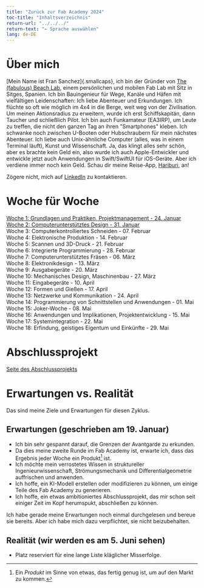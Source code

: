 ```yaml
---
title: "Zurück zur Fab Academy 2024"
toc-title: "Inhaltsverzeichnis"
return-url: "../../../"
return-text: "← Sprache auswählen"
lang: de-DE
---
```

# Über mich
[Mein Name ist Fran Sanchez]{.smallcaps}, ich bin der Gründer von [The (fabulous) Beach Lab](http://beachlab.org), einem persönlichen und mobilen Fab Lab mit Sitz in Sitges, Spanien. Ich bin Bauingenieur für Wege, Kanäle und Häfen mit vielfältigen Leidenschaften: Ich liebe Abenteuer und Erkundungen. Ich flüchte so oft wie möglich im 4x4 in die Berge, weit weg von der Zivilisation. Um meinen Aktionsradius zu erweitern, wurde ich erst Schiffskapitän, dann Taucher und schließlich Pilot. Ich bin auch Funkamateur (EA3IRP), um Leute zu treffen, die nicht den ganzen Tag an ihren "Smartphones" kleben. Ich schwanke noch zwischen U-Booten oder Hubschraubern für mein nächstes Abenteuer. Ich liebe auch Unix-ähnliche Computer (alles, was in einem Terminal läuft), Kunst und Wissenschaft. Ja, das klingt alles sehr schön, aber es brachte kein Geld ein, also wurde ich auch Apple-Entwickler und entwickle jetzt auch Anwendungen in Swift/SwiftUI für iOS-Geräte. Aber ich verdiene immer noch kein Geld. Schau dir meine Reise-App, [Hariburi](https://apps.apple.com/us/app/hariburi/id1599749190), an!

Zögere nicht, mich auf [LinkedIn](https://www.linkedin.com/in/fsancheza/) zu kontaktieren.

# Woche für Woche
[Woche 1: Grundlagen und Praktiken, Projektmanagement - 24. Januar](w01.md)  
[Woche 2: Computerunterstütztes Design - 31. Januar](w02.md)   
Woche 3: Computerkontrolliertes Schneiden - 07. Februar    
Woche 4: Elektronische Produktion - 14. Februar    
Woche 5: Scannen und 3D-Druck - 21. Februar    
Woche 6: Integrierte Programmierung - 28. Februar    
Woche 7: Computerunterstütztes Fräsen - 06. März    
Woche 8: Elektronikdesign - 13. März    
Woche 9: Ausgabegeräte - 20. März    
Woche 10: Mechanisches Design, Maschinenbau - 27. März    
Woche 11: Eingabegeräte - 10. April    
Woche 12: Formen und Gießen - 17. April    
Woche 13: Netzwerke und Kommunikation - 24. April    
Woche 14: Programmierung von Schnittstellen und Anwendungen - 01. Mai    
Woche 15: Joker-Woche - 08. Mai    
Woche 16: Anwendungen und Implikationen, Projektentwicklung - 15. Mai    
Woche 17: Systemintegration - 22. Mai    
Woche 18: Erfindung, geistiges Eigentum und Einkünfte - 29. Mai  

# Abschlussprojekt
[Seite des Abschlussprojekts](final.md)

# Erwartungen vs. Realität

Das sind meine Ziele und Erwartungen für diesen Zyklus.

## Erwartungen (geschrieben am 19. Januar)

- Ich bin sehr gespannt darauf, die Grenzen der Avantgarde zu erkunden.
- Da dies meine zweite Runde im Fab Academy ist, erwarte ich, dass das Ergebnis jeder Woche ein Produkt[^901] ist.
- Ich möchte mein verrostetes Wissen in struktureller Ingenieurwissenschaft, Strömungsmechanik und Differentialgeometrie auffrischen und anwenden.
- Ich hoffe, ein KI-Modell erstellen oder modifizieren zu können, um einige Teile des Fab Academy zu generieren.
- Ich hoffe, ein etwas ambitioniertes Abschlussprojekt, das mir schon seit einiger Zeit im Kopf herumspukt, abschließen zu können.

Ich habe gerade meine Erwartungen noch einmal durchgelesen und bereue sie bereits. Aber ich habe mich dazu verpflichtet, sie nicht beizubehalten.

[^901]: Ein *Produkt* im Sinne von etwas, das fertig genug ist, um auf den Markt zu kommen.

## Realität (wir werden es am 5. Juni sehen)

- Platz reserviert für eine lange Liste kläglicher Misserfolge.

